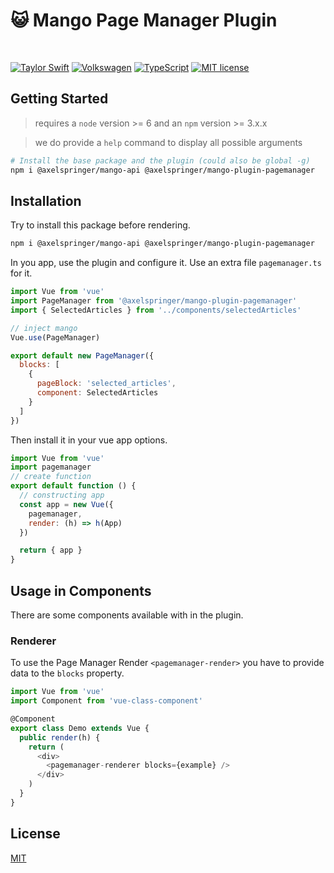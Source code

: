 # :smiley_cat: Mango Page Manager Plugin

<br/>

[![Taylor Swift](https://img.shields.io/badge/secured%20by-taylor%20swift-brightgreen.svg)](https://twitter.com/SwiftOnSecurity)
[![Volkswagen](https://auchenberg.github.io/volkswagen/volkswargen_ci.svg?v=1)](https://github.com/auchenberg/volkswagen)
[![TypeScript](https://badges.frapsoft.com/typescript/awesome/typescript.png?v=101)](https://github.com/ellerbrock/typescript-badges/)
[![MIT license](http://img.shields.io/badge/license-MIT-brightgreen.svg)](http://opensource.org/licenses/MIT)

## Getting Started

> requires a `node` version >= 6 and an `npm` version >= 3.x.x

> we do provide a `help` command to display all possible arguments

```bash
# Install the base package and the plugin (could also be global -g)
npm i @axelspringer/mango-api @axelspringer/mango-plugin-pagemanager
```

## Installation

Try to install this package before rendering.

```bash
npm i @axelspringer/mango-api @axelspringer/mango-plugin-pagemanager
```

In you app, use the plugin and configure it. Use an extra file `pagemanager.ts` for it.

```javascript
import Vue from 'vue'
import PageManager from '@axelspringer/mango-plugin-pagemanager'
import { SelectedArticles } from '../components/selectedArticles'

// inject mango
Vue.use(PageManager)

export default new PageManager({
  blocks: [
    {
      pageBlock: 'selected_articles',
      component: SelectedArticles
    }
  ]
})
```

Then install it in your vue app options.

```javascript
import Vue from 'vue'
import pagemanager 
// create function
export default function () {
  // constructing app
  const app = new Vue({
    pagemanager,
    render: (h) => h(App)
  })

  return { app }
}
```

## Usage in Components

There are some components available with in the plugin.

### Renderer

To use the Page Manager Render `<pagemanager-render>` you have to provide data to the `blocks` property.

```javascript
import Vue from 'vue'
import Component from 'vue-class-component'

@Component
export class Demo extends Vue {
  public render(h) {
    return (
      <div>
        <pagemanager-renderer blocks={example} />
      </div>
    )
  }
}
```

## License
[MIT](/LICENSE)
